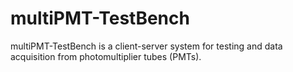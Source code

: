# multiPMT-TestBench
multiPMT-TestBench is a client-server system for testing and data acquisition from photomultiplier tubes (PMTs).
